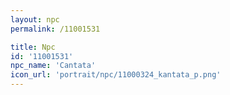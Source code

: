 ```yaml
---
layout: npc
permalink: /11001531

title: Npc
id: '11001531'
npc_name: 'Cantata'
icon_url: 'portrait/npc/11000324_kantata_p.png'
---
```

